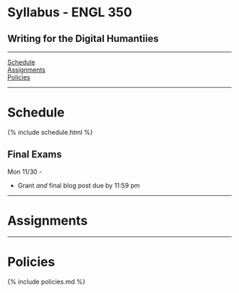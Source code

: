 # Syllabus - ENGL 350

## Writing for the Digital Humantiies

_____

[Schedule](#schedule) <br />
[Assignments](#assignments) <br />
[Policies](#policies) <br />

_____


# Schedule

{% include schedule.html %}

## Final Exams

Mon 11/30 - 

* Grant *and* final blog post due by 11:59 pm

_____


# Assignments

_____

# Policies

{% include policies.md %}
